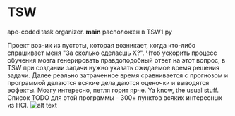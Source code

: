 # TSW
ape-coded task organizer.
__main__ расположен в TSW1.py

Проект возник из пустоты, которая возникает, когда кто-либо спрашивает меня "За сколько сделаешь Х?".
Чтоб ускорить процесс обучения мозга генерировать правдоподобный ответ на этот вопрос, в TSW при создании задачи нужно указать ожидаемое время решения задачи. Далее реально затраченное время сравнивается с прогнозом и программой делаются всякие дела,даются оценочки и выводятся эффекты. Мозгу интересно, петля горит ярче. Ya know, the usual stuff. 
Список TODO для этой программы - 300+ пунктов всяких интересных из HCI. 
![alt text](https://i.imgur.com/2Y9FgDM.png)
